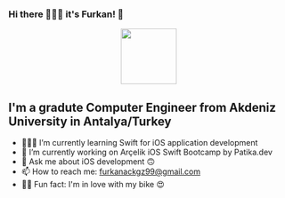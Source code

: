 ### Hi there 🙋🏻‍♂️ it's Furkan! 🙂

<div id="header" align="center">
  <img src="https://media.giphy.com/media/M9gbBd9nbDrOTu1Mqx/giphy.gif" width="100"/>
</div>

## I'm a gradute Computer Engineer from Akdeniz University in Antalya/Turkey

- 👨🏻‍💻 I’m currently learning Swift for iOS application development
- 🔭 I’m currently working on Arçelik iOS Swift Bootcamp by Patika.dev
- 💬 Ask me about iOS development 🙃
- 📫 How to reach me: furkanackgz99@gmail.com
- 🚴🏼 Fun fact: I'm in love with my bike 😍

<!--
**furkanackgz/furkanackgz** is a ✨ _special_ ✨ repository because its `README.md` (this file) appears on your GitHub profile.

Here are some ideas to get you started:

- 🔭 I’m currently working on ...
- 🌱 I’m currently learning ...
- 👯 I’m looking to collaborate on ...
- 🤔 I’m looking for help with ...
- 💬 Ask me about ...
- 📫 How to reach me: ...
- 😄 Pronouns: ...
v
-->
